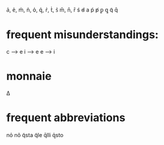 a̍, e̍, m̍, n̍, o̍, q̍, r̍, t̍, s̍
m̄, n̄, r̄
ś
d̵
a
ṕ 
p̸
ꝑ
ꝗ
q̃
q̄

# frequent misunderstandings:
c --> e
i --> e
e --> i

# monnaie
Δ 

# frequent abbreviations
no̍
nõ
q̃sta
q̃le
q̄lli
q̍sto
